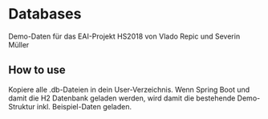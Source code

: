 # Databases
Demo-Daten für das EAI-Projekt HS2018 von Vlado Repic und Severin Müller

## How to use
Kopiere alle .db-Dateien in dein User-Verzeichnis. Wenn Spring Boot und damit die H2 Datenbank geladen werden, wird damit die bestehende Demo-Struktur inkl. Beispiel-Daten geladen.
